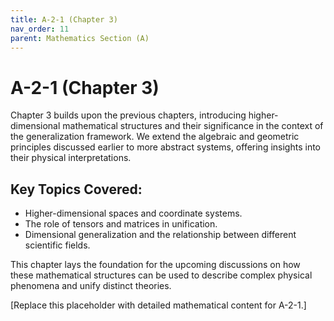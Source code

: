 ```yaml
---
title: A-2-1 (Chapter 3)
nav_order: 11
parent: Mathematics Section (A)
---
```


# A-2-1 (Chapter 3)

Chapter 3 builds upon the previous chapters, introducing higher-dimensional mathematical structures and their significance in the context of the generalization framework. We extend the algebraic and geometric principles discussed earlier to more abstract systems, offering insights into their physical interpretations.

## Key Topics Covered:
- Higher-dimensional spaces and coordinate systems.
- The role of tensors and matrices in unification.
- Dimensional generalization and the relationship between different scientific fields.

This chapter lays the foundation for the upcoming discussions on how these mathematical structures can be used to describe complex physical phenomena and unify distinct theories.

[Replace this placeholder with detailed mathematical content for A-2-1.]
